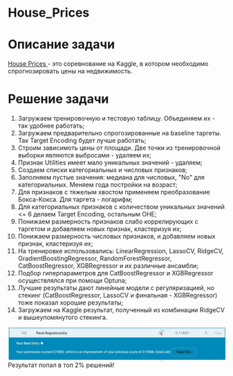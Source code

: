 # House_Prices
# Описание задачи
<a href="https://www.kaggle.com/c/house-prices-advanced-regression-techniques"> House Prices </a> - это соревнование на Kaggle, в котором необходимо спрогнозировать цены на недвижимость. 
# Решение задачи

1) Загружаем тренировочную и тестовую таблицу. Объединяем их - так удобнее работать;  
2) Загружаем предварительно спрогозированные на baseline таргеты. Так Target Encoding будет лучше работать;   
3) Строим зависимоть цены от площади. Две точки из тренировочной выборки являются выбросами - удаляем их;  
4) Признак Utilities имеет мало уникальных значений - удаляем;  
5) Создаем списки категориальных и числовых признаков;  
6) Заполняем пустые значения: медиана для числовых, "No" для категориальных. Меняем года постройки на возраст;  
7) Для признаков с тяжелым хвостом применяем преобразование Бокса-Кокса. Для таргета - логарифм;  
8) Для категориальных признаков с количеством уникальных значений <= 6 делаем Target Encoding, остальным OHE;  
9) Понижаем размерность признаков слабо коррелирующих с таргетом и добавляем новых признак, кластеризуя их;  
10) Понижаем размерность числовых признаков, и добавляем новых признак, кластеризуя их;  
11) На тренировке использовались: LinearRegression, LassoCV, RidgeCV, GradientBoostingRegressor, RandomForestRegressor, CatBoostRegressor, XGBRegressor и их различные ансамбли;  
12) Подбор гиперпараметров для CatBoostRegressor и XGBRegressor осуществлялся при помощи Optuna;
13) Лучшие результаты дают линейные модели с регуляризацией, но стекинг (CatBoostRegressor, LassoCV и финальная - XGBRegressor) тоже показал хорошие результаты;
14) Загружаем на Kaggle результат, полученный из комбинации RidgeCV и вышеупомянутого стекинга.  

<img align="left" src="res.jpg">
Результат попал в топ 2% решений!

